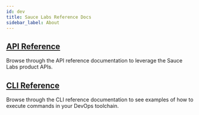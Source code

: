 ```yaml
---
id: dev
title: Sauce Labs Reference Docs
sidebar_label: About
---
```


<!--This is the Sauce Labs Developer Resources section of the Documentation.-->

<div class="box-wrapper" markdown="1">
  <div class="box box1 card">
    <div class="container">
    <a href="/dev/api"><h2>API Reference</h2></a>
    <p>Browse through the API reference documentation to leverage the Sauce Labs product APIs.</p>
    </div>
  </div>
  <div class="box box2 card">
    <div class="container">
    <a href="/dev/cli"><h2>CLI Reference</h2></a>
    <p>Browse through the CLI reference documentation to see examples of how to execute commands in your DevOps toolchain.</p>
    </div>
  </div>
</div>
